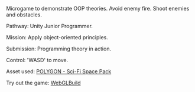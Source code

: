 Microgame to demonstrate OOP theories. Avoid enemy fire. Shoot enemies and obstacles.

Pathway: Unity Junior Programmer.

Mission: Apply object-oriented principles.

Submission: Programming theory in action.

Control: 'WASD' to move. 

Asset used: [POLYGON - Sci-Fi Space Pack](https://syntystore.com/products/polygon-sci-fi-space-pack)

Try out the game: [WebGLBuild](https://play.unity.com/mg/other/webgl-builds-163457)


